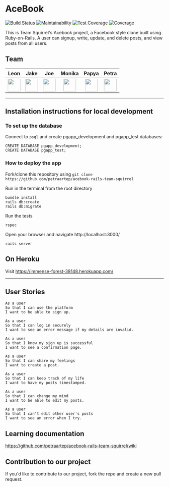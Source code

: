 # AceBook

[![Build Status](https://travis-ci.com/petraartep/acebook-rails-team-squirrel.svg?branch=newmaster)](https://travis-ci.com/petraartep/acebook-rails-team-squirrel) [![Maintainability](https://api.codeclimate.com/v1/badges/7099a0f9513bc4f965f0/maintainability)](https://codeclimate.com/github/petraartep/acebook-rails-team-squirrel/maintainability) [![Test Coverage](https://api.codeclimate.com/v1/badges/7099a0f9513bc4f965f0/test_coverage)](https://codeclimate.com/github/petraartep/acebook-rails-team-squirrel/test_coverage) [![Coverage](https://petraartep.github.io/acebook-rails-team-squirrel/badge.svg)](https://github.com/petraartep/acebook-rails-team-squirrel)


 This is Team Squirrel's Acebook project, a Facebook style clone built using Ruby-on-Rails. A user can signup, write, update, and delete posts, and view posts from all users. 


## Team

| Leon |  Jake | Joe | Monika | Papya | Petra |
| :-----: | :-------:  | :------:  | :------:  | :------:  |:-------: |
|<a href='https://github.com/leonlevitate'><img src='https://user-images.githubusercontent.com/23095774/60434119-56192e00-9bfe-11e9-8156-26105b51e0d7.png' width='40'></a>|<a href='https://github.com/binaryred01'><img src='https://user-images.githubusercontent.com/23095774/60434119-56192e00-9bfe-11e9-8156-26105b51e0d7.png' width='40'></a>|<a href='https://github.com/josephtownshend'><img src='https://user-images.githubusercontent.com/23095774/60434119-56192e00-9bfe-11e9-8156-26105b51e0d7.png' width='40'></a>|<a href='https://github.com/monikakaczan'><img src='https://user-images.githubusercontent.com/23095774/60434119-56192e00-9bfe-11e9-8156-26105b51e0d7.png' width='40'></a>|<a href='https://github.com/Paps32'><img src='https://user-images.githubusercontent.com/23095774/60434119-56192e00-9bfe-11e9-8156-26105b51e0d7.png' width='40'></a>|<a href='https://github.com/petraartep'><img src='https://user-images.githubusercontent.com/23095774/60434119-56192e00-9bfe-11e9-8156-26105b51e0d7.png' width='40'></a>|

---


## Installation instructions for local development	

### To set up the database

Connect to `psql` and create pgapp_development and pgapp_test databases:

```
CREATE DATABASE pgapp_development;
CREATE DATABASE pgapp_test;
```

### How to deploy the app	

Fork/clone this repository using `git clone https://github.com/petraartep/acebook-rails-team-squirrel`

Run in the terminal from the root directory

```
bundle install
rails db:create
rails db:migrate
```

Run the tests

```
rspec
```


Open your browser and navigate http://localhost:3000/
```
rails server 
```

## On Heroku

Visit https://immense-forest-38148.herokuapp.com/


---

## User Stories

```
As a user
So that I can use the platform
I want to be able to sign up.
```

```
As a user
So that I can log in securely
I want to see an error message if my details are invalid.
```

```
As a user
So that I know my sign up is successful
I want to see a confirmation page.
```

```
As a user
So that I can share my feelings
I want to create a post.
```

```
As a user
So that I can keep track of my life
I want to have my posts timestamped.
```

```
As a user
So that I can change my mind
I want to be able to edit my posts.
```

```
As a user
So that I can't edit other user's posts
I want to see an error when I try.
```



## Learning documentation

https://github.com/petraartep/acebook-rails-team-squirrel/wiki


## Contribution to our project	

If you'd like to contribute to our project, fork the repo and create a new pull request.
